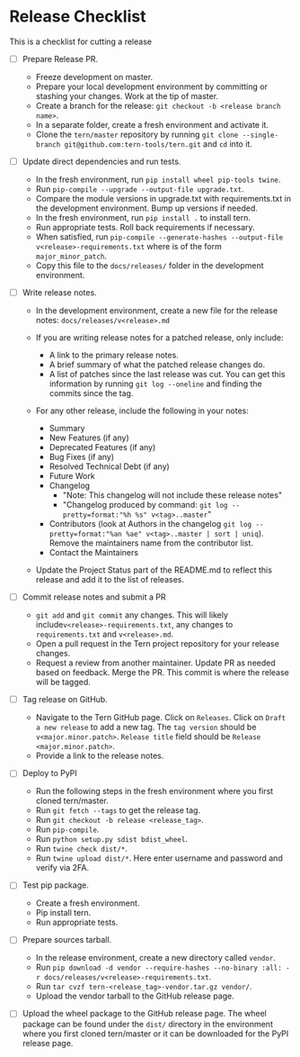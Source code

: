 # Release Checklist

This is a checklist for cutting a release

- [ ] Prepare Release PR.
    * Freeze development on master.
    * Prepare your local development environment by committing or stashing your changes. Work at the tip of master.
    * Create a branch for the release: `git checkout -b <release branch name>`.
    * In a separate folder, create a fresh environment and activate it.
    * Clone the `tern/master` repository by running `git clone --single-branch git@github.com:tern-tools/tern.git` and `cd` into it.

- [ ] Update direct dependencies and run tests.
    * In the fresh environment, run `pip install wheel pip-tools twine`.
    * Run `pip-compile --upgrade --output-file upgrade.txt`.
    * Compare the module versions in upgrade.txt with requirements.txt in the development environment. Bump up versions if needed.
    * In the fresh environment, run `pip install .` to install tern.
    * Run appropriate tests. Roll back requirements if necessary.
    * When satisfied, run `pip-compile --generate-hashes --output-file v<release>-requirements.txt` where <release> is of the form `major_minor_patch`.
    * Copy this file to the `docs/releases/` folder in the development environment.

- [ ] Write release notes.
    * In the development environment, create a new file for the release notes: `docs/releases/v<release>.md`
    * If you are writing release notes for a patched release, only include:
      - A link to the primary release notes.
      - A brief summary of what the patched release changes do.
      - A list of patches since the last release was cut. You can get this information by running `git log --oneline` and finding the commits since the tag.

    * For any other release, include the following in your notes:
      - Summary
      - New Features (if any)
      - Deprecated Features (if any)
      - Bug Fixes (if any)
      - Resolved Technical Debt (if any)
      - Future Work
      - Changelog     
        * "Note: This changelog will not include these release notes"
        * "Changelog produced by command: `git log --pretty=format:"%h %s" v<tag>..master`"
      - Contributors (look at Authors in the changelog `git log --pretty=format:"%an %ae" v<tag>..master | sort | uniq`). Remove the maintainers name from the contributor list.
      - Contact the Maintainers

    * Update the Project Status part of the README.md to reflect this release and add it to the list of releases.

- [ ] Commit release notes and submit a PR
    * `git add` and `git commit` any changes. This will likely include`v<release>-requirements.txt`, any changes to `requirements.txt` and `v<release>.md`.
    * Open a pull request in the Tern project repository for your release changes.
    * Request a review from another maintainer. Update PR as needed based on feedback. Merge the PR. This commit is where the release will be tagged.

- [ ] Tag release on GitHub.
    * Navigate to the Tern GitHub page. Click on `Releases`. Click on `Draft a new release` to add a new tag. The `tag version` should be `v<major.minor.patch>`. `Release title` field should be `Release <major.minor.patch>`.
    * Provide a link to the release notes.

- [ ] Deploy to PyPI
    * Run the following steps in the fresh environment where you first cloned tern/master.
    * Run `git fetch --tags` to get the release tag.
    * Run `git checkout -b release <release_tag>`.
    * Run `pip-compile`.
    * Run `python setup.py sdist bdist_wheel`.
    * Run `twine check dist/*`.
    * Run `twine upload dist/*`. Here enter username and password and verify via 2FA.

- [ ] Test pip package.
    * Create a fresh environment.
    * Pip install tern.
    * Run appropriate tests.

- [ ] Prepare sources tarball.
    * In the release environment, create a new directory called `vendor`.
    * Run `pip download -d vendor --require-hashes --no-binary :all: -r docs/releases/v<release>-requirements.txt`.
    * Run `tar cvzf tern-<release_tag>-vendor.tar.gz vendor/`.
    * Upload the vendor tarball to the GitHub release page.

- [ ] Upload the wheel package to the GitHub release page. The wheel package can be found under the `dist/` directory in the environment where you first cloned tern/master or it can be downloaded for the PyPI release page.
